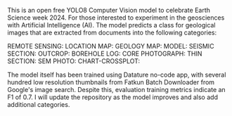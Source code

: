 This is an open free YOLO8 Computer Vision model to celebrate Earth Science week 2024.
For those interested to experiment in the geosciences with Artificial Intelligence (AI).
The model predicts a class for geological images that are extracted from documents into the following categories:

REMOTE SENSING: 
LOCATION MAP: 
GEOLOGY MAP: 
MODEL: 
SEISMIC SECTION: 
OUTCROP: 
BOREHOLE LOG: 
CORE PHOTOGRAPH: 
THIN SECTION: 
SEM PHOTO: 
CHART-CROSSPLOT: 

The model itself has been trained using Datature no-code app, with several hundred low resolution thumbnails from Fatkun Batch Downloader from Google's image search.
Despite this, evaluation training metrics indicate an F1 of 0.7. I will update the repository as the model improves and also add additional categories.
